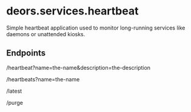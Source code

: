 deors.services.heartbeat
========================

Simple heartbeat application used to monitor long-running services like daemons or unattended kiosks.

Endpoints
---------

/heartbeat?name=the-name&description=the-description


/heartbeats?name=the-name


/latest


/purge
